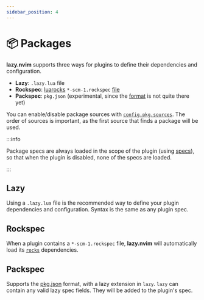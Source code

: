 ```yaml
---
sidebar_position: 4
---
```

# 📦 Packages

**lazy.nvim** supports three ways for plugins to define their dependencies and configuration.

- **Lazy**: `.lazy.lua` file
- **Rockspec**: [luarocks](https://luarocks.org/) `*-scm-1.rockspec` [file](https://github.com/luarocks/luarocks/wiki/Rockspec-format)
- **Packspec**: `pkg.json` (experimental, since the [format](https://github.com/neovim/packspec/issues/41) is not quite there yet)

You can enable/disable package sources with [`config.pkg.sources`](/configuration).
The order of sources is important, as the first source that finds a package will be used.

:::info

Package specs are always loaded in the scope of the plugin (using [specs](/spec#advanced)),
so that when the plugin is disabled, none of the specs are loaded.

:::

## Lazy

Using a `.lazy.lua` file is the recommended way to define your plugin dependencies and configuration.
Syntax is the same as any plugin spec.

## Rockspec

When a plugin contains a `*-scm-1.rockspec` file, **lazy.nvim** will automatically load its [`rocks`](/spec#setup) dependencies.

## Packspec

Supports the [pkg.json](https://github.com/nvim-lua/nvim-package-specification/issues/41) format,
with a lazy extension in `lazy`.
`lazy` can contain any valid lazy spec fields. They will be added to the plugin's spec.

